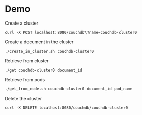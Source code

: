 Demo
====

Create a cluster

	curl -X POST localhost:8080/couchdb\?name=couchdb-cluster0

Create a document in the cluster

	./create_in_cluster.sh couchdb-cluster0

Retrieve from cluster

	./get couchdb-cluster0 document_id

Retrieve from pods

	./get_from_node.sh couchdb-cluster0 document_id pod_name

Delete the cluster

	curl -X DELETE localhost:8080/couchdb/couchdb-cluster0
